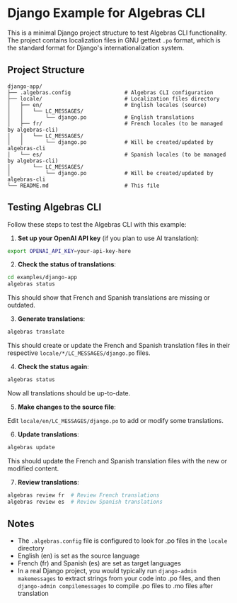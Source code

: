 # Django Example for Algebras CLI

This is a minimal Django project structure to test Algebras CLI functionality. The project contains localization files in GNU gettext `.po` format, which is the standard format for Django's internationalization system.

## Project Structure

```
django-app/
├── .algebras.config                 # Algebras CLI configuration
├── locale/                          # Localization files directory
│   ├── en/                          # English locales (source)
│   │   └── LC_MESSAGES/             
│   │       └── django.po            # English translations
│   ├── fr/                          # French locales (to be managed by algebras-cli)
│   │   └── LC_MESSAGES/
│   │       └── django.po            # Will be created/updated by algebras-cli
│   └── es/                          # Spanish locales (to be managed by algebras-cli)
│       └── LC_MESSAGES/
│           └── django.po            # Will be created/updated by algebras-cli
└── README.md                        # This file
```

## Testing Algebras CLI

Follow these steps to test the Algebras CLI with this example:

1. **Set up your OpenAI API key** (if you plan to use AI translation):

```bash
export OPENAI_API_KEY=your-api-key-here
```

2. **Check the status of translations**:

```bash
cd examples/django-app
algebras status
```

This should show that French and Spanish translations are missing or outdated.

3. **Generate translations**:

```bash
algebras translate
```

This should create or update the French and Spanish translation files in their respective `locale/*/LC_MESSAGES/django.po` files.

4. **Check the status again**:

```bash
algebras status
```

Now all translations should be up-to-date.

5. **Make changes to the source file**:

Edit `locale/en/LC_MESSAGES/django.po` to add or modify some translations.

6. **Update translations**:

```bash
algebras update
```

This should update the French and Spanish translation files with the new or modified content.

7. **Review translations**:

```bash
algebras review fr  # Review French translations
algebras review es  # Review Spanish translations
```

## Notes

- The `.algebras.config` file is configured to look for .po files in the `locale` directory
- English (en) is set as the source language
- French (fr) and Spanish (es) are set as target languages
- In a real Django project, you would typically run `django-admin makemessages` to extract strings from your code into .po files, and then `django-admin compilemessages` to compile .po files to .mo files after translation 